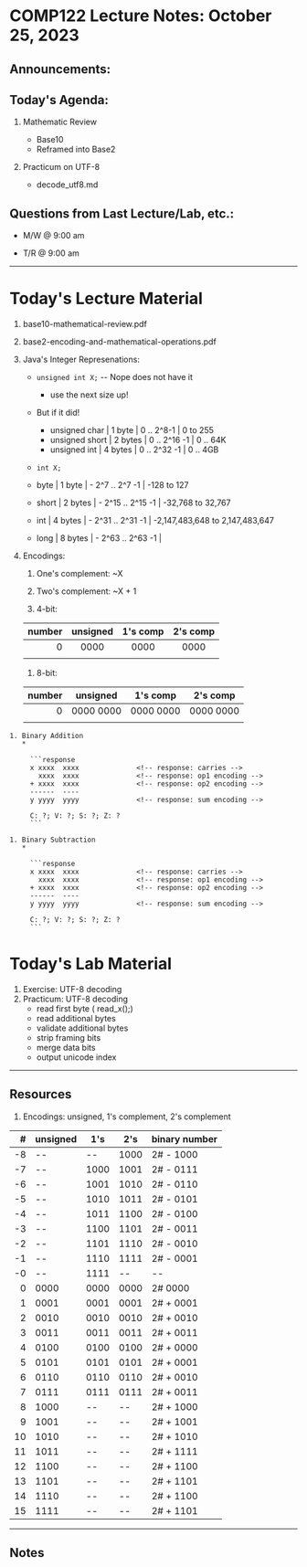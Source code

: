 # COMP122 Lecture Notes: October 25, 2023

## Announcements:

 
## Today's Agenda:

   1. Mathematic Review 
      - Base10
      - Reframed into Base2

   1. Practicum on UTF-8
      - decode_utf8.md



## Questions from Last Lecture/Lab, etc.:
   * M/W @ 9:00 am
     

   * T/R @ 9:00 am


---
# Today's Lecture Material
  1. base10-mathematical-review.pdf
  1. base2-encoding-and-mathematical-operations.pdf

  1. Java's Integer Represenations:
     * `unsigned int X;` -- Nope does not have it
       - use the next size up!
     * But if it did!
       * unsigned char  | 1 byte  | 0 .. 2^8-1   | 0 to 255
       * unsigned short | 2 bytes | 0 .. 2^16 -1 | 0 .. 64K
       * unsigned int   | 4 bytes | 0 .. 2^32 -1 | 0 .. 4GB 


     * `int X;`
     * byte  | 1 byte  | -  2^7 ..  2^7 -1 | -128 to 127
     * short | 2 bytes | - 2^15 .. 2^15 -1 | -32,768 to 32,767
     * int   | 4 bytes | - 2^31 .. 2^31 -1 | -2,147,483,648 to 2,147,483,647
     * long  | 8 bytes | - 2^63 .. 2^63 -1 | 


  1. Encodings:
     1. One's complement:   ~X
     1. Two's complement:   ~X + 1

     1. 4-bit:

     | number |  unsigned  | 1's comp  | 2's comp  |
     |-------:|:----------:|:---------:|:---------:|
     |      0 |       0000 |      0000 |      0000 | 
     |        |            |           |           | 

     1. 8-bit:

     | number |  unsigned  | 1's comp  | 2's comp  |
     |-------:|:----------:|:---------:|:---------:|
     |      0 |  0000 0000 | 0000 0000 | 0000 0000 | 
     |        |            |           |           |      



    1. Binary Addition
       * 

         ```response
         x xxxx  xxxx              <!-- response: carries -->
           xxxx  xxxx              <!-- response: op1 encoding -->
         + xxxx  xxxx              <!-- response: op2 encoding -->
         ------  ----          
         y yyyy  yyyy              <!-- response: sum encoding -->

         C: ?; V: ?; S: ?; Z: ?
         ```

    1. Binary Subtraction
       * 

         ```response
         x xxxx  xxxx              <!-- response: carries -->
           xxxx  xxxx              <!-- response: op1 encoding -->
         + xxxx  xxxx              <!-- response: op2 encoding -->
         ------  ----          
         y yyyy  yyyy              <!-- response: sum encoding -->

         C: ?; V: ?; S: ?; Z: ?
         ```

# Today's Lab Material

  1. Exercise:  UTF-8 decoding
  1. Practicum: UTF-8 decoding
     - read first byte  ( read_x();)
     - read additional bytes
     - validate additional bytes
     - strip framing bits
     - merge data bits
     - output unicode index



---
## Resources

   1. Encodings: unsigned, 1's complement, 2's complement

   | #  | unsigned |   1's  |   2's  |  binary number |
   |---:|----------|--------|--------|----------------|
   | -8 |     --   |   --   |  1000  |   2# - 1000    |
   | -7 |     --   |  1000  |  1001  |   2# - 0111    |
   | -6 |     --   |  1001  |  1010  |   2# - 0110    |
   | -5 |     --   |  1010  |  1011  |   2# - 0101    |
   | -4 |     --   |  1011  |  1100  |   2# - 0100    |
   | -3 |     --   |  1100  |  1101  |   2# - 0011    |
   | -2 |     --   |  1101  |  1110  |   2# - 0010    |
   | -1 |     --   |  1110  |  1111  |   2# - 0001    |
   | -0 |     --   |  1111  |   --   |      --        |
   |  0 |    0000  |  0000  |  0000  |   2#   0000    |
   |  1 |    0001  |  0001  |  0001  |   2# + 0001    |
   |  2 |    0010  |  0010  |  0010  |   2# + 0010    |
   |  3 |    0011  |  0011  |  0011  |   2# + 0011    |
   |  4 |    0100  |  0100  |  0100  |   2# + 0000    |
   |  5 |    0101  |  0101  |  0101  |   2# + 0001    |
   |  6 |    0110  |  0110  |  0110  |   2# + 0010    |
   |  7 |    0111  |  0111  |  0111  |   2# + 0011    |
   |  8 |    1000  |   --   |   --   |   2# + 1000    |
   |  9 |    1001  |   --   |   --   |   2# + 1001    |
   | 10 |    1010  |   --   |   --   |   2# + 1010    |
   | 11 |    1011  |   --   |   --   |   2# + 1111    |
   | 12 |    1100  |   --   |   --   |   2# + 1100    |
   | 13 |    1101  |   --   |   --   |   2# + 1101    |
   | 14 |    1110  |   --   |   --   |   2# + 1100    |
   | 15 |    1111  |   --   |   --   |   2# + 1101    |



---
<!-- This section for student's to place their own notes. -->
<!-- This section will not be updated by the Professor.   -->

## Notes  


